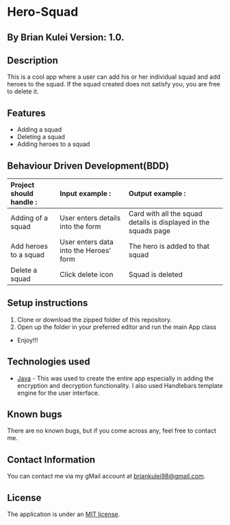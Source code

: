 # Hero-Squad

## By **Brian Kulei** Version: 1.0.

## Description
This is a cool app where a user can add his or her individual squad and add heroes to the squad. If the squad created does not satisfy you, you are free to delete it.

## Features
* Adding a squad
* Deleting a squad
* Adding heroes to a squad

## Behaviour Driven Development(BDD)
| Project should handle : | Input example :     | Output example : |
| :------------- | :------------- | :-------------         |
| Adding of a squad       | User enters details into the form       | Card with all the squad details is displayed in the squads page    |
| Add heroes to a squad       | User enters data into the Heroes' form      | The hero is added to that squad    |
| Delete a squad       | Click delete icon       | Squad is deleted    |

## Setup instructions
1. Clone or download the zipped folder of this repository.
2. Open up the folder in your preferred editor and run the main App class
 - Enjoy!!!

## Technologies used
- [Java](https://www.java.com/) - This was used to create the entire app especially in adding the encryption and decryption functionality. I also used Handlebars template engine for the user interface.

## Known bugs
There are no known bugs, but if you come across any, feel free to contact me.

## Contact Information
You can contact me via my gMail account at briankulei98@gmail.com.

## License
The application is under an [MIT license](https://github.com/lendilai/Kulei_squad/blob/master/License).